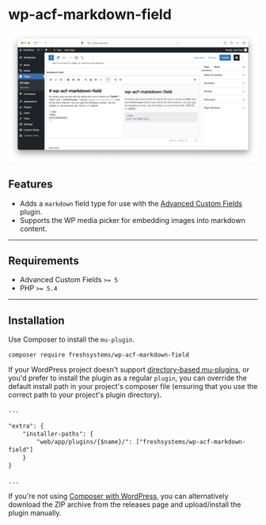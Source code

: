 # wp-acf-markdown-field

![Screenshot](screenshot.png)

## Features

- Adds a `markdown` field type for use with the [Advanced Custom Fields](https://www.advancedcustomfields.com) plugin. 
- Supports the WP media picker for embedding images into markdown content.

---

## Requirements

- Advanced Custom Fields `>= 5`
- PHP `>= 5.4`

---

## Installation

Use Composer to install the `mu-plugin`.

```
composer require freshsystems/wp-acf-markdown-field
```

 If your WordPress project doesn't support [directory-based mu-plugins](https://github.com/roots/bedrock-autoloader), or you'd prefer to install the plugin as a regular `plugin`, you can override the default install path in your project's composer file (ensuring that you use the correct path to your project's plugin directory).

```
...

"extra": {
    "installer-paths": {
        "web/app/plugins/{$name}/": ["freshsystems/wp-acf-markdown-field"]
    }
}

...
```


If you're not using [Composer with WordPress](https://roots.io/bedrock-vs-regular-wordpress-install/), you can alternatively download the ZIP archive from the releases page and upload/install the plugin manually.